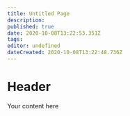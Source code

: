 ```yaml
---
title: Untitled Page
description: 
published: true
date: 2020-10-08T13:22:53.351Z
tags: 
editor: undefined
dateCreated: 2020-10-08T13:22:48.736Z
---
```


# Header
Your content here